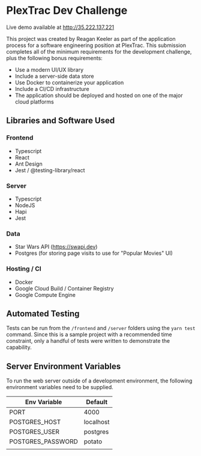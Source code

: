 # PlexTrac Dev Challenge

Live demo available at http://35.222.137.221

This project was created by Reagan Keeler as part of the application process for a software engineering position at PlexTrac. This submission completes all of the minimum requirements for the development challenge, plus the following bonus requirements:

- Use a modern UI/UX library
- Include a server-side data store
- Use Docker to containerize your application
- Include a CI/CD infrastructure
- The application should be deployed and hosted on one of the major cloud platforms

## Libraries and Software Used

### Frontend

- Typescript
- React
- Ant Design
- Jest / @testing-library/react

### Server

- Typescript
- NodeJS
- Hapi
- Jest

### Data

- Star Wars API (https://swapi.dev)
- Postgres (for storing page visits to use for "Popular Movies" UI)

### Hosting / CI

- Docker
- Google Cloud Build / Container Registry
- Google Compute Engine

## Automated Testing

Tests can be run from the `/frontend` and `/server` folders using the `yarn test` command. Since this is a sample project with a recommended time constraint, only a handful of tests were written to demonstrate the capability.

## Server Environment Variables

To run the web server outside of a development environment, the following environment variables need to be supplied.

| Env Variable      | Default   |
| ----------------- | --------- |
| PORT              | 4000      |
| POSTGRES_HOST     | localhost |
| POSTGRES_USER     | postgres  |
| POSTGRES_PASSWORD | potato    |
|                   |           |
